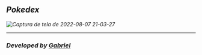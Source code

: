 ## <i> Pokedex

![Captura de tela de 2022-08-07 21-03-27](https://user-images.githubusercontent.com/92071360/183324050-d7645058-66f3-457c-85c8-0701cd4cca30.png)

<hr/>

### Developed by <a href="https://instagram.com/gabrielbarrozs"> Gabriel <a/>
